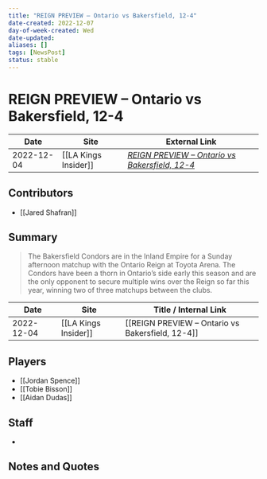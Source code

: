 ```yaml
---
title: "REIGN PREVIEW – Ontario vs Bakersfield, 12-4"
date-created: 2022-12-07
day-of-week-created: Wed
date-updated: 
aliases: []
tags: [NewsPost]
status: stable
---
```


# REIGN PREVIEW – Ontario vs Bakersfield, 12-4

| Date       | Site                 | External Link                                                                                                                      |
| ---------- | -------------------- | ---------------------------------------------------------------------------------------------------------------------------------- |
| 2022-12-04 | [[LA Kings Insider]] | [*REIGN PREVIEW – Ontario vs Bakersfield, 12-4*](https://lakingsinsider.com/2022/12/04/reign-preview-ontario-vs-bakersfield-12-4/) |

## Contributors
- [[Jared Shafran]]

## Summary
> The Bakersfield Condors are in the Inland Empire for a Sunday afternoon matchup with the Ontario Reign at Toyota Arena. The Condors have been a thorn in Ontario’s side early this season and are the only opponent to secure multiple wins over the Reign so far this year, winning two of three matchups between the clubs.

| Date       | Site                 | Title / Internal Link                            |
| ---------- | -------------------- | ------------------------------------------------ |
| 2022-12-04 | [[LA Kings Insider]] | [[REIGN PREVIEW – Ontario vs Bakersfield, 12-4]] |

## Players
- [[Jordan Spence]]
- [[Tobie Bisson]]
- [[Aidan Dudas]]

## Staff
- 

## Notes and Quotes
> 


